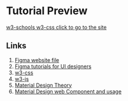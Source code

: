 # Tutorial Preview
[w3-schools w3-css click to go to the site](https://www.w3schools.com/w3css/default.asp)

## Links
1) [Figma website file](https://www.figma.com/file/rW5LDLHI0vKY1IwROjLkUZ/rotaract-website?type=design&node-id=0%3A1&mode=design&t=eVAHVxHQJaPVOnRF-1)
2) [Figma tutorials for UI designers](https://youtu.be/jwCmIBJ8Jtc?si=b-w8YhvqPjv7uBeV)
3) [w3-css](https://www.w3schools.com/w3css/default.asp)
4) [w3-js](https://www.w3schools.com/w3js/default.asp)
5) [Material Design Theory](https://m2.material.io/design/foundation-overview)
6) [Material Design web Component and usage](https://m2.material.io/components?platform=web)
